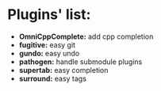 Plugins' list:
==============

 - **OmniCppComplete:**  add cpp completion
 - **fugitive:**         easy git
 - **gundo:**            easy undo
 - **pathogen:**         handle submodule plugins
 - **supertab:**         easy completion
 - **surround:**         easy tags 